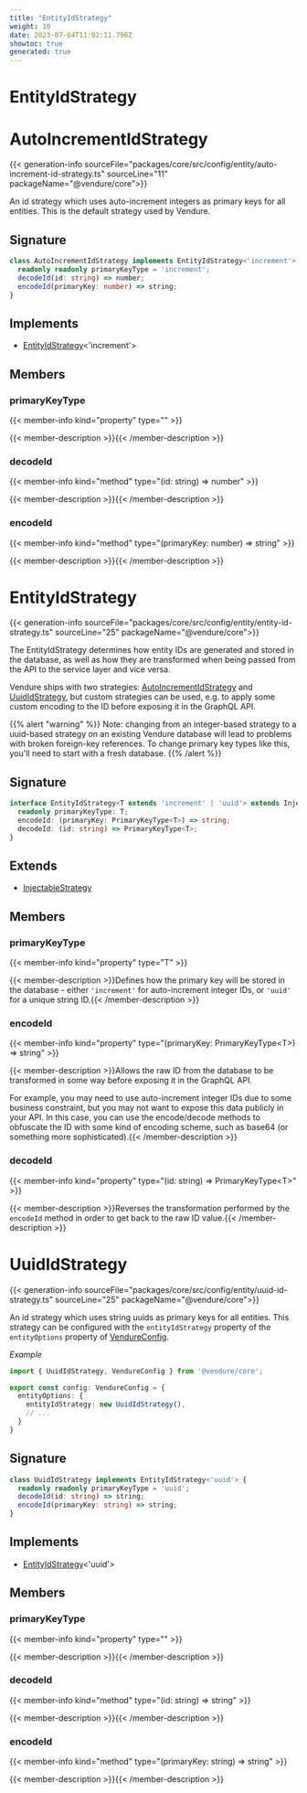 ```yaml
---
title: "EntityIdStrategy"
weight: 10
date: 2023-07-04T11:02:11.796Z
showtoc: true
generated: true
---
```

<!-- This file was generated from the Vendure source. Do not modify. Instead, re-run the "docs:build" script -->

# EntityIdStrategy
<div class="symbol">


# AutoIncrementIdStrategy

{{< generation-info sourceFile="packages/core/src/config/entity/auto-increment-id-strategy.ts" sourceLine="11" packageName="@vendure/core">}}

An id strategy which uses auto-increment integers as primary keys
for all entities. This is the default strategy used by Vendure.

## Signature

```TypeScript
class AutoIncrementIdStrategy implements EntityIdStrategy<'increment'> {
  readonly readonly primaryKeyType = 'increment';
  decodeId(id: string) => number;
  encodeId(primaryKey: number) => string;
}
```
## Implements

 * <a href='/typescript-api/configuration/entity-id-strategy#entityidstrategy'>EntityIdStrategy</a>&#60;'increment'&#62;


## Members

### primaryKeyType

{{< member-info kind="property" type=""  >}}

{{< member-description >}}{{< /member-description >}}

### decodeId

{{< member-info kind="method" type="(id: string) => number"  >}}

{{< member-description >}}{{< /member-description >}}

### encodeId

{{< member-info kind="method" type="(primaryKey: number) => string"  >}}

{{< member-description >}}{{< /member-description >}}


</div>
<div class="symbol">


# EntityIdStrategy

{{< generation-info sourceFile="packages/core/src/config/entity/entity-id-strategy.ts" sourceLine="25" packageName="@vendure/core">}}

The EntityIdStrategy determines how entity IDs are generated and stored in the
database, as well as how they are transformed when being passed from the API to the
service layer and vice versa.

Vendure ships with two strategies: <a href='/typescript-api/configuration/entity-id-strategy#autoincrementidstrategy'>AutoIncrementIdStrategy</a> and <a href='/typescript-api/configuration/entity-id-strategy#uuididstrategy'>UuidIdStrategy</a>,
but custom strategies can be used, e.g. to apply some custom encoding to the ID before exposing
it in the GraphQL API.

{{% alert "warning" %}}
Note: changing from an integer-based strategy to a uuid-based strategy
on an existing Vendure database will lead to problems with broken foreign-key
references. To change primary key types like this, you'll need to start with
a fresh database.
{{% /alert %}}

## Signature

```TypeScript
interface EntityIdStrategy<T extends 'increment' | 'uuid'> extends InjectableStrategy {
  readonly primaryKeyType: T;
  encodeId: (primaryKey: PrimaryKeyType<T>) => string;
  decodeId: (id: string) => PrimaryKeyType<T>;
}
```
## Extends

 * <a href='/typescript-api/common/injectable-strategy#injectablestrategy'>InjectableStrategy</a>


## Members

### primaryKeyType

{{< member-info kind="property" type="T"  >}}

{{< member-description >}}Defines how the primary key will be stored in the database - either
`'increment'` for auto-increment integer IDs, or `'uuid'` for a unique
string ID.{{< /member-description >}}

### encodeId

{{< member-info kind="property" type="(primaryKey: PrimaryKeyType&#60;T&#62;) =&#62; string"  >}}

{{< member-description >}}Allows the raw ID from the database to be transformed in some way before exposing
it in the GraphQL API.

For example, you may need to use auto-increment integer IDs due to some business
constraint, but you may not want to expose this data publicly in your API. In this
case, you can use the encode/decode methods to obfuscate the ID with some kind of
encoding scheme, such as base64 (or something more sophisticated).{{< /member-description >}}

### decodeId

{{< member-info kind="property" type="(id: string) =&#62; PrimaryKeyType&#60;T&#62;"  >}}

{{< member-description >}}Reverses the transformation performed by the `encodeId` method in order to get
back to the raw ID value.{{< /member-description >}}


</div>
<div class="symbol">


# UuidIdStrategy

{{< generation-info sourceFile="packages/core/src/config/entity/uuid-id-strategy.ts" sourceLine="25" packageName="@vendure/core">}}

An id strategy which uses string uuids as primary keys
for all entities. This strategy can be configured with the
`entityIdStrategy` property of the `entityOptions` property
of <a href='/typescript-api/configuration/vendure-config#vendureconfig'>VendureConfig</a>.

*Example*

```TypeScript
import { UuidIdStrategy, VendureConfig } from '@vendure/core';

export const config: VendureConfig = {
  entityOptions: {
    entityIdStrategy: new UuidIdStrategy(),
    // ...
  }
}
```

## Signature

```TypeScript
class UuidIdStrategy implements EntityIdStrategy<'uuid'> {
  readonly readonly primaryKeyType = 'uuid';
  decodeId(id: string) => string;
  encodeId(primaryKey: string) => string;
}
```
## Implements

 * <a href='/typescript-api/configuration/entity-id-strategy#entityidstrategy'>EntityIdStrategy</a>&#60;'uuid'&#62;


## Members

### primaryKeyType

{{< member-info kind="property" type=""  >}}

{{< member-description >}}{{< /member-description >}}

### decodeId

{{< member-info kind="method" type="(id: string) => string"  >}}

{{< member-description >}}{{< /member-description >}}

### encodeId

{{< member-info kind="method" type="(primaryKey: string) => string"  >}}

{{< member-description >}}{{< /member-description >}}


</div>
